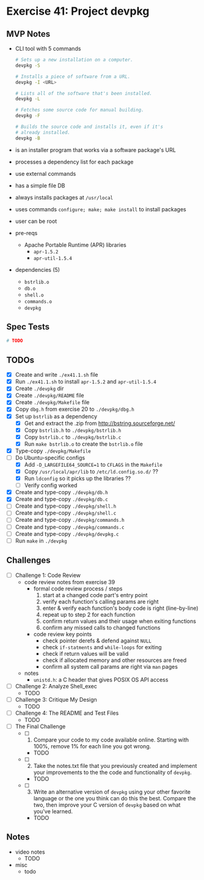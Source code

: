 # Exercise 41: Project devpkg

## MVP Notes

- CLI tool with 5 commands

  ```bash
  # Sets up a new installation on a computer.
  devpkg -S

  # Installs a piece of software from a URL.
  devpkg -I <URL>

  # Lists all of the software that's been installed.
  devpkg -L

  # Fetches some source code for manual building.
  devpkg -F

  # Builds the source code and installs it, even if it's
  # already installed.
  devpkg -B
  ```

- is an installer program that works via a software package's URL
- processes a dependency list for each package
- use external commands
- has a simple file DB
- always installs packages at `/usr/local`
- uses commands `configure; make; make install` to install packages
- user can be root
- pre-reqs
  - Apache Portable Runtime (APR) libraries
    - `apr-1.5.2`
    - `apr-util-1.5.4`
- dependencies (5)
  - `bstrlib.o`
  - `db.o`
  - `shell.o`
  - `commands.o`
  - `devpkg`

## Spec Tests

```bash
# TODO
```

## TODOs

- [x] Create and write `./ex41.1.sh` file
- [x] Run `./ex41.1.sh` to install `apr-1.5.2` and `apr-util-1.5.4`
- [x] Create `./devpkg` dir
- [x] Create `./devpkg/README` file
- [x] Create `./devpkg/Makefile` file
- [x] Copy `dbg.h` from exercise 20 to `./devpkg/dbg.h`
- [x] Set up `bstrlib` as a dependency
  - [x] Get and extract the .zip from http://bstring.sourceforge.net/
  - [x] Copy `bstrlib.h` to `./devpkg/bstrlib.h`
  - [x] Copy `bstrlib.c` to `./devpkg/bstrlib.c`
  - [x] Run `make bstrlib.o` to create the `bstrlib.o` file
- [x] Type-copy `./devpkg/Makefile`
- [ ] Do Ubuntu-specific configs
  - [x] Add `-D_LARGEFILE64_SOURCE=1` to `CFLAGS` in the `Makefile`
  - [x] Copy `/usr/local/apr/lib` to `/etc/ld.config.so.d/` ??
  - [x] Run `ldconfig` so it picks up the libraries ??
  - [ ] Verify config worked
- [x] Create and type-copy `./devpkg/db.h`
- [x] Create and type-copy `./devpkg/db.c`
- [ ] Create and type-copy `./devpkg/shell.h`
- [ ] Create and type-copy `./devpkg/shell.c`
- [ ] Create and type-copy `./devpkg/commands.h`
- [ ] Create and type-copy `./devpkg/commands.c`
- [ ] Create and type-copy `./devpkg/devpkg.c`
- [ ] Run `make` in `./devpkg`

## Challenges

- [ ] Challenge 1: Code Review
  - code review notes from exercise 39
    - formal code review process / steps
      1. start at a changed code part's entry point
      2. verify each function's calling params are right
      3. enter & verify each function's body code is right (line-by-line)
      4. repeat up to step 2 for each function
      5. confirm return values and their usage when exiting functions
      6. confirm any missed calls to changed functions
    - code review key points
      - check pointer derefs & defend against `NULL`
      - check `if-statments` and `while-loops` for exiting
      - check if return values will be valid
      - check if allocated memory and other resources are freed
      - confirm all system call params are right via `man` pages
  - notes
    - `unistd.h`: a C header that gives POSIX OS API access
- [ ] Challenge 2: Analyze Shell_exec
  - TODO
- [ ] Challenge 3: Critique My Design
  - TODO
- [ ] Challenge 4: The README and Test Files
  - TODO
- [ ] The Final Challenge
  - [ ] 1. Compare your code to my code available online. Starting with 100%, remove 1% for each line you got wrong.
    - TODO
  - [ ] 2. Take the notes.txt file that you previously created and implement your improvements to the the code and functionality of `devpkg`.
    - TODO
  - [ ] 3. Write an alternative version of `devpkg` using your other favorite language or the one you think can do this the best. Compare the two, then improve your C version of `devpkg` based on what you've learned.
    - TODO

## Notes

- video notes
  - TODO
- misc
  - todo
